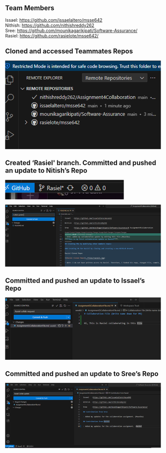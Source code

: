 ## Team Members
Issael:  https://github.com/issaelaltero/msse642  
Nithish: https://github.com/nithishreddy262  
Sree:    https://github.com/mounikagarikipati/Software-Assurance/  
Rasiel:  https://github.com/rasielote/msse642/

## Cloned and accessed Teammates Repos  

![alt text](./Resources%20Folder/Screenshots/image8-5.png)

## Created ‘Rasiel' branch. Committed and pushed an update to Nitish’s Repo
![alt text](./Resources%20Folder/Screenshots/image-9.png)

![alt text](./Resources%20Folder/Screenshots/image-10.png)

## Committed and pushed an update to Issael’s Repo
![alt text](./Resources%20Folder/Screenshots/image-11.png)

## Committed and pushed an update to Sree’s Repo
![alt text](./Resources%20Folder/Screenshots/image-12.png)